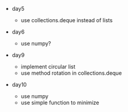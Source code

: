 * day5
    - use collections.deque instead of lists

* day6
    - use numpy?

* day9
    - implement circular list
    - use method rotation in collections.deque

* day10
    - use numpy
    - use simple function to minimize


